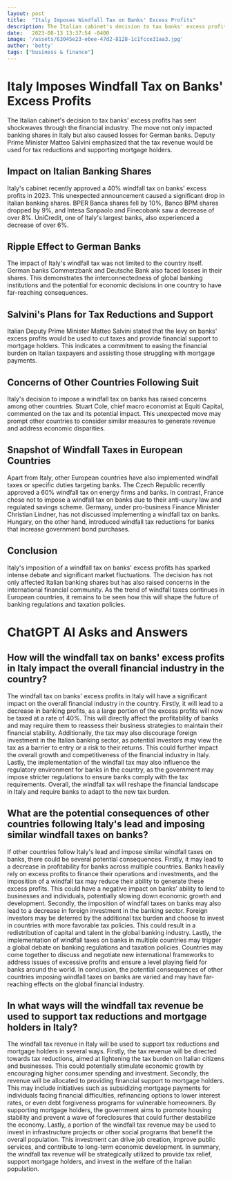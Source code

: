```yaml
---
layout: post
title:  "Italy Imposes Windfall Tax on Banks' Excess Profits"
description: The Italian cabinet's decision to tax banks' excess profits has sent shockwaves through the financial industry.
date:   2023-08-13 13:37:54 -0400
image: '/assets/63045e23-e6ee-47d2-8128-1c1fcce31aa3.jpg'
author: 'betty'
tags: ["business & finance"]
---
```


# Italy Imposes Windfall Tax on Banks' Excess Profits

The Italian cabinet's decision to tax banks' excess profits has sent shockwaves through the financial industry. The move not only impacted banking shares in Italy but also caused losses for German banks. Deputy Prime Minister Matteo Salvini emphasized that the tax revenue would be used for tax reductions and supporting mortgage holders.

## Impact on Italian Banking Shares

Italy's cabinet recently approved a 40% windfall tax on banks' excess profits in 2023. This unexpected announcement caused a significant drop in Italian banking shares. BPER Banca shares fell by 10%, Banco BPM shares dropped by 9%, and Intesa Sanpaolo and Finecobank saw a decrease of over 8%. UniCredit, one of Italy's largest banks, also experienced a decrease of over 6%.

## Ripple Effect to German Banks

The impact of Italy's windfall tax was not limited to the country itself. German banks Commerzbank and Deutsche Bank also faced losses in their shares. This demonstrates the interconnectedness of global banking institutions and the potential for economic decisions in one country to have far-reaching consequences.

## Salvini's Plans for Tax Reductions and Support

Italian Deputy Prime Minister Matteo Salvini stated that the levy on banks' excess profits would be used to cut taxes and provide financial support to mortgage holders. This indicates a commitment to easing the financial burden on Italian taxpayers and assisting those struggling with mortgage payments.

## Concerns of Other Countries Following Suit

Italy's decision to impose a windfall tax on banks has raised concerns among other countries. Stuart Cole, chief macro economist at Equiti Capital, commented on the tax and its potential impact. This unexpected move may prompt other countries to consider similar measures to generate revenue and address economic disparities.

## Snapshot of Windfall Taxes in European Countries

Apart from Italy, other European countries have also implemented windfall taxes or specific duties targeting banks. The Czech Republic recently approved a 60% windfall tax on energy firms and banks. In contrast, France chose not to impose a windfall tax on banks due to their anti-usury law and regulated savings scheme. Germany, under pro-business Finance Minister Christian Lindner, has not discussed implementing a windfall tax on banks. Hungary, on the other hand, introduced windfall tax reductions for banks that increase government bond purchases.

## Conclusion

Italy's imposition of a windfall tax on banks' excess profits has sparked intense debate and significant market fluctuations. The decision has not only affected Italian banking shares but has also raised concerns in the international financial community. As the trend of windfall taxes continues in European countries, it remains to be seen how this will shape the future of banking regulations and taxation policies.



# ChatGPT AI Asks and Answers
## How will the windfall tax on banks' excess profits in Italy impact the overall financial industry in the country?
The windfall tax on banks' excess profits in Italy will have a significant impact on the overall financial industry in the country. Firstly, it will lead to a decrease in banking profits, as a large portion of the excess profits will now be taxed at a rate of 40%. This will directly affect the profitability of banks and may require them to reassess their business strategies to maintain their financial stability. Additionally, the tax may also discourage foreign investment in the Italian banking sector, as potential investors may view the tax as a barrier to entry or a risk to their returns. This could further impact the overall growth and competitiveness of the financial industry in Italy. Lastly, the implementation of the windfall tax may also influence the regulatory environment for banks in the country, as the government may impose stricter regulations to ensure banks comply with the tax requirements. Overall, the windfall tax will reshape the financial landscape in Italy and require banks to adapt to the new tax burden.

## What are the potential consequences of other countries following Italy's lead and imposing similar windfall taxes on banks?
If other countries follow Italy's lead and impose similar windfall taxes on banks, there could be several potential consequences. Firstly, it may lead to a decrease in profitability for banks across multiple countries. Banks heavily rely on excess profits to finance their operations and investments, and the imposition of a windfall tax may reduce their ability to generate these excess profits. This could have a negative impact on banks' ability to lend to businesses and individuals, potentially slowing down economic growth and development. Secondly, the imposition of windfall taxes on banks may also lead to a decrease in foreign investment in the banking sector. Foreign investors may be deterred by the additional tax burden and choose to invest in countries with more favorable tax policies. This could result in a redistribution of capital and talent in the global banking industry. Lastly, the implementation of windfall taxes on banks in multiple countries may trigger a global debate on banking regulations and taxation policies. Countries may come together to discuss and negotiate new international frameworks to address issues of excessive profits and ensure a level playing field for banks around the world. In conclusion, the potential consequences of other countries imposing windfall taxes on banks are varied and may have far-reaching effects on the global financial industry.

## In what ways will the windfall tax revenue be used to support tax reductions and mortgage holders in Italy?
The windfall tax revenue in Italy will be used to support tax reductions and mortgage holders in several ways. Firstly, the tax revenue will be directed towards tax reductions, aimed at lightening the tax burden on Italian citizens and businesses. This could potentially stimulate economic growth by encouraging higher consumer spending and investment. Secondly, the revenue will be allocated to providing financial support to mortgage holders. This may include initiatives such as subsidizing mortgage payments for individuals facing financial difficulties, refinancing options to lower interest rates, or even debt forgiveness programs for vulnerable homeowners. By supporting mortgage holders, the government aims to promote housing stability and prevent a wave of foreclosures that could further destabilize the economy. Lastly, a portion of the windfall tax revenue may be used to invest in infrastructure projects or other social programs that benefit the overall population. This investment can drive job creation, improve public services, and contribute to long-term economic development. In summary, the windfall tax revenue will be strategically utilized to provide tax relief, support mortgage holders, and invest in the welfare of the Italian population.

